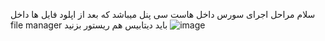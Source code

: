 سلام مراحل اجرای سورس داخل هاست سی پنل میباشد که بعد از اپلود فایل ها داخل file manager باید دیتابیس هم ریستور بزنید
![image](https://github.com/3aeidkhalili/xary-fragment-subscription/assets/154358632/0d5f3037-7229-49f0-9832-696b21d1c428)
